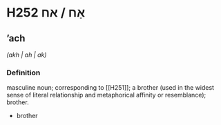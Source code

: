 # H252 אַח / אח

## ʼach

_(akh | ah | ak)_

### Definition

masculine noun; corresponding to [[H251]]; a brother (used in the widest sense of literal relationship and metaphorical affinity or resemblance); brother.

- brother
